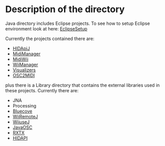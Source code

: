 # Description of the directory #

Java directory includes Eclipse projects.
To see how to setup Eclipse environment look at here: [EclipseSetup](EclipseSetup.md)

Currently the projects contained there are:

  * [HIDApiJ](HIDApiJ.md)
  * [MidiManager](MidiManager.md)
  * [MidiWii](MidiWii.md)
  * [WiiManager](WiiManager.md)
  * [Visualizers](Visualizers.md)
  * [OSC2MIDI](OSC2MIDI.md)

plus there is a Library directory that contains the external libraries used in these projects.
Currently there are:

  * JNA
  * Processing
  * [Bluecove](http://bluecove.org/)
  * [WiiRemoteJ](WiiRemoteJ.md)
  * [WiiuseJ](WiiuseJ.md)
  * [JavaOSC](http://www.illposed.com/software/javaosc.html)
  * [RXTX](http://users.frii.com/jarvi/rxtx/)
  * [HIDAPI](http://www.signal11.us/oss/hidapi/)